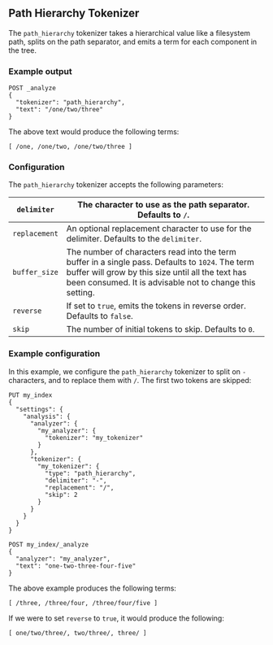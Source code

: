## Path Hierarchy Tokenizer

The `path_hierarchy` tokenizer takes a hierarchical value like a filesystem path, splits on the path separator, and emits a term for each component in the tree.

### Example output
    
    
    POST _analyze
    {
      "tokenizer": "path_hierarchy",
      "text": "/one/two/three"
    }

The above text would produce the following terms:
    
    
    [ /one, /one/two, /one/two/three ]

### Configuration

The `path_hierarchy` tokenizer accepts the following parameters:

`delimiter`| The character to use as the path separator. Defaults to `/`.     
---|---    
`replacement`| An optional replacement character to use for the delimiter. Defaults to the `delimiter`.     
`buffer_size`| The number of characters read into the term buffer in a single pass. Defaults to `1024`. The term buffer will grow by this size until all the text has been consumed. It is advisable not to change this setting.     
`reverse`| If set to `true`, emits the tokens in reverse order. Defaults to `false`.     
`skip`| The number of initial tokens to skip. Defaults to `0`.   
  
### Example configuration

In this example, we configure the `path_hierarchy` tokenizer to split on `-` characters, and to replace them with `/`. The first two tokens are skipped:
    
    
    PUT my_index
    {
      "settings": {
        "analysis": {
          "analyzer": {
            "my_analyzer": {
              "tokenizer": "my_tokenizer"
            }
          },
          "tokenizer": {
            "my_tokenizer": {
              "type": "path_hierarchy",
              "delimiter": "-",
              "replacement": "/",
              "skip": 2
            }
          }
        }
      }
    }
    
    POST my_index/_analyze
    {
      "analyzer": "my_analyzer",
      "text": "one-two-three-four-five"
    }

The above example produces the following terms:
    
    
    [ /three, /three/four, /three/four/five ]

If we were to set `reverse` to `true`, it would produce the following:
    
    
    [ one/two/three/, two/three/, three/ ]

